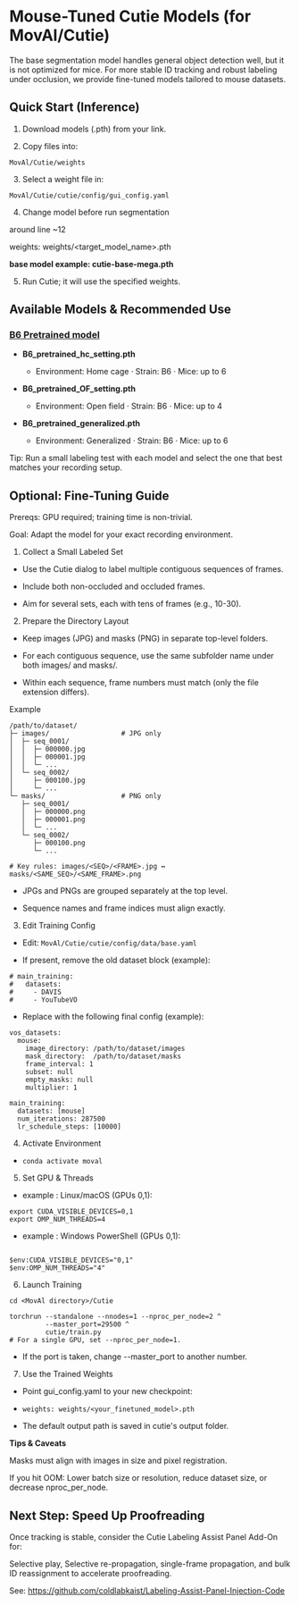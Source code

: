 # Mouse-Tuned Cutie Models (for MovAl/Cutie)

The base segmentation model handles general object detection well, but it is not optimized for mice. For more stable ID tracking and robust labeling under occlusion, we provide fine-tuned models tailored to mouse datasets.

## Quick Start (Inference)

1. Download models (.pth) from your link.

2. Copy files into:

```MovAl/Cutie/weights```


3. Select a weight file in:

```MovAl/Cutie/cutie/config/gui_config.yaml```

4. Change model before run segmentation

around line ~12

weights: weights/<target_model_name>.pth

**base model example: cutie-base-mega.pth**


5. Run Cutie; it will use the specified weights.


## Available Models & Recommended Use
### [B6 Pretrained model](https://drive.google.com/file/d/1UT4HRKQLJiURKt5voLBWRCZ5Wio8NUtB/view?usp=sharing)

- **B6_pretrained_hc_setting.pth**

  - Environment: Home cage · Strain: B6 · Mice: up to 6

- **B6_pretrained_OF_setting.pth**

  - Environment: Open field · Strain: B6 · Mice: up to 4

- **B6_pretrained_generalized.pth**

  - Environment: Generalized · Strain: B6 · Mice: up to 6

Tip: Run a small labeling test with each model and select the one that best matches your recording setup.

## Optional: Fine-Tuning Guide

Prereqs: GPU required; training time is non-trivial.

Goal: Adapt the model for your exact recording environment.

1. Collect a Small Labeled Set

- Use the Cutie dialog to label multiple contiguous sequences of frames.

- Include both non-occluded and occluded frames.

- Aim for several sets, each with tens of frames (e.g., 10-30).

2. Prepare the Directory Layout

- Keep images (JPG) and masks (PNG) in separate top-level folders.

- For each contiguous sequence, use the same subfolder name under both images/ and masks/.

- Within each sequence, frame numbers must match (only the file extension differs).

Example
```
/path/to/dataset/
├─ images/                  # JPG only
│  ├─ seq_0001/
│  │  ├─ 000000.jpg
│  │  ├─ 000001.jpg
│  │  └─ ...
│  └─ seq_0002/
│     ├─ 000100.jpg
│     └─ ...
└─ masks/                   # PNG only
   ├─ seq_0001/
   │  ├─ 000000.png
   │  ├─ 000001.png
   │  └─ ...
   └─ seq_0002/
      ├─ 000100.png
      └─ ...

# Key rules: images/<SEQ>/<FRAME>.jpg ↔ masks/<SAME_SEQ>/<SAME_FRAME>.png

```

- JPGs and PNGs are grouped separately at the top level.

- Sequence names and frame indices must align exactly.

3. Edit Training Config

- Edit: ```MovAl/Cutie/cutie/config/data/base.yaml```

- If present, remove the old dataset block (example):
```
# main_training:
#   datasets:
#     - DAVIS
#     - YouTubeVO
```

- Replace with the following final config (example):
```
vos_datasets:
  mouse:
    image_directory: /path/to/dataset/images
    mask_directory:  /path/to/dataset/masks
    frame_interval: 1
    subset: null
    empty_masks: null
    multiplier: 1

main_training:
  datasets: [mouse]
  num_iterations: 287500
  lr_schedule_steps: [10000]
```

4. Activate Environment
- ```conda activate moval```

5. Set GPU & Threads

- example : Linux/macOS (GPUs 0,1):
```
export CUDA_VISIBLE_DEVICES=0,1
export OMP_NUM_THREADS=4
```

- example : Windows PowerShell (GPUs 0,1):
```

$env:CUDA_VISIBLE_DEVICES="0,1"
$env:OMP_NUM_THREADS="4"
```

6. Launch Training
```
cd <MovAl directory>/Cutie

torchrun --standalone --nnodes=1 --nproc_per_node=2 ^
         --master_port=29500 ^
         cutie/train.py
# For a single GPU, set --nproc_per_node=1.
```

- If the port is taken, change --master_port to another number.

7. Use the Trained Weights

- Point gui_config.yaml to your new checkpoint:

- ```weights: weights/<your_finetuned_model>.pth```

- The default output path is saved in cutie's output folder.

**Tips & Caveats**

Masks must align with images in size and pixel registration.

If you hit OOM:
Lower batch size or resolution, reduce dataset size, or decrease nproc_per_node.

## Next Step: Speed Up Proofreading

Once tracking is stable, consider the Cutie Labeling Assist Panel Add-On for:

Selective play, Selective re-propagation, single-frame propagation, and bulk ID reassignment to accelerate proofreading.

See: https://github.com/coldlabkaist/Labeling-Assist-Panel-Injection-Code
